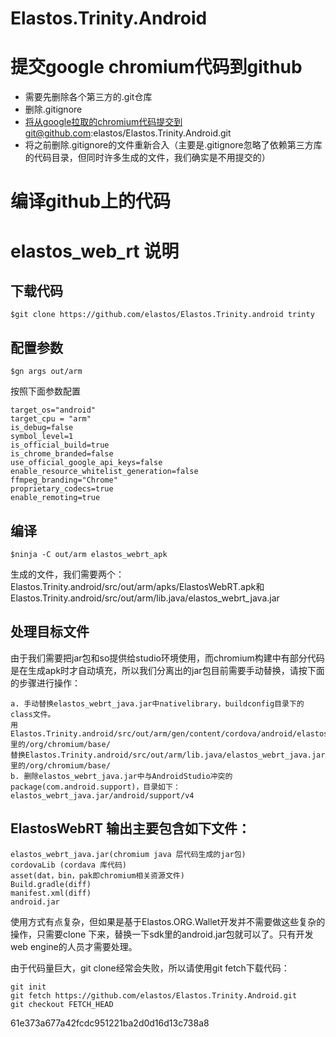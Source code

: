 # Elastos.Trinity.Android
# 提交google chromium代码到github
- 需要先删除各个第三方的.git仓库
- 删除.gitignore
- 将从google拉取的chromium代码提交到git@github.com:elastos/Elastos.Trinity.Android.git
- 将之前删除.gitignore的文件重新合入（主要是.gitignore忽略了依赖第三方库的代码目录，但同时许多生成的文件，我们确实是不用提交的）

# 编译github上的代码

# elastos_web_rt 说明
## 下载代码

```
$git clone https://github.com/elastos/Elastos.Trinity.android trinty
```

## 配置参数

```
$gn args out/arm
```

按照下面参数配置

```
target_os="android"
target_cpu = "arm"
is_debug=false
symbol_level=1
is_official_build=true
is_chrome_branded=false
use_official_google_api_keys=false
enable_resource_whitelist_generation=false
ffmpeg_branding="Chrome"
proprietary_codecs=true
enable_remoting=true
```

## 编译

```
$ninja -C out/arm elastos_webrt_apk
```

生成的文件，我们需要两个：
Elastos.Trinity.android/src/out/arm/apks/ElastosWebRT.apk和Elastos.Trinity.android/src/out/arm/lib.java/elastos_webrt_java.jar

## 处理目标文件
由于我们需要把jar包和so提供给studio环境使用，而chromium构建中有部分代码是在生成apk时才自动填充，所以我们分离出的jar包目前需要手动替换，请按下面的步骤进行操作：

    a. 手动替换elastos_webrt_java.jar中nativelibrary，buildconfig目录下的class文件。
    用Elastos.Trinity.android/src/out/arm/gen/content/cordova/android/elastos_webrt_apk/elastos_webrt_apk.jar里的/org/chromium/base/
    替换Elastos.Trinity.android/src/out/arm/lib.java/elastos_webrt_java.jar里的/org/chromium/base/
    b. 删除elastos_webrt_java.jar中与AndroidStudio冲突的package(com.android.support)，目录如下：
    elastos_webrt_java.jar/android/support/v4

## ElastosWebRT 输出主要包含如下文件：
    elastos_webrt_java.jar(chromium java 层代码生成的jar包)
    cordovaLib (cordava 库代码)
    asset(dat，bin，pak即chromium相关资源文件)
    Build.gradle(diff)
    manifest.xml(diff)
    android.jar
使用方式有点复杂，但如果是基于Elastos.ORG.Wallet开发并不需要做这些复杂的操作，只需要clone 下来，替换一下sdk里的android.jar包就可以了。只有开发web engine的人员才需要处理。

由于代码量巨大，git clone经常会失败，所以请使用git fetch下载代码：

```
git init
git fetch https://github.com/elastos/Elastos.Trinity.Android.git
git checkout FETCH_HEAD
```

61e373a677a42fcdc951221ba2d0d16d13c738a8
